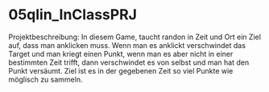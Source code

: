 # 05qlin_InClassPRJ

Projektbeschreibung: In diesem Game, taucht randon in Zeit und Ort ein Ziel auf, dass man anklicken muss. Wenn man es anklickt verschwindet das Target und man kriegt einen Punkt, wenn man es aber nicht in einer bestimmten Zeit trifft, dann verschwindet es von selbst und man hat den Punkt versäumt. Ziel ist es in der gegebenen Zeit so viel Punkte wie möglisch zu sammeln. 
